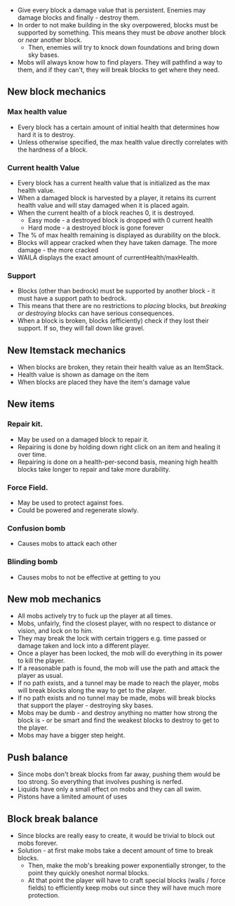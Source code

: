 - Give every block a damage value that is persistent. Enemies may damage blocks and finally - destroy them.
- In order to not make building in the sky overpowered, blocks must be supported by something. 
   This means they must be *above* another block or *near* another block.
  - Then, enemies will try to knock down foundations and bring down sky bases. 
- Mobs will always know how to find players. They will pathfind a way to them, and if they can't, they will break blocks to get where they need. 


## New block mechanics
  ### Max health value
  - Every block has a certain amount of initial health that determines how hard it is to destroy. 
  - Unless otherwise specified, the max health value directly correlates with the hardness of a block.
  ### Current health Value
  - Every block has a current health value that is initialized as the max health value. 
  - When a damaged block is harvested by a player, it retains its current health value and will stay damaged when it is placed again.
  - When the current health of a block reaches 0, it is destroyed. 
    - Easy mode - a destroyed block is dropped with 0 current health
    - Hard mode - a destroyed block is gone forever
  - The % of max health remaining is displayed as durability on the block. 
  - Blocks will appear cracked when they have taken damage. The more damage - the more cracked
  - WAILA displays the exact amount of currentHealth/maxHealth. 
  ### Support 
  - Blocks (other than bedrock) must be supported by another block - it must have a support path to bedrock. 
  - This means that there are no restrictions to *placing* blocks, but *breaking or destroying* blocks can have serious consequences. 
  - When a block is broken, blocks (efficiently) check if they lost their support. If so, they will fall down like gravel. 

## New Itemstack mechanics
- When blocks are broken, they retain their health value as an ItemStack.
- Health value is shown as damage on the item
- When blocks are placed they have the item's damage value

## New items
  ### Repair kit.
  - May be used on a damaged block to repair it.
  - Repairing is done by holding down right click on an item and healing it over time.
  - Repairing is done on a health-per-second basis, meaning high health blocks take longer to repair and take more durability. 
  ### Force Field.
  - May be used to protect against foes.
  - Could be powered and regenerate slowly. 
  ### Confusion bomb
  - Causes mobs to attack each other
  ### Blinding bomb
  - Causes mobs to not be effective at getting to you

## New mob mechanics
  - All mobs actively try to fuck up the player at all times. 
  - Mobs, unfairly, find the closest player, with no respect to distance or vision, and lock on to him. 
  - They may break the lock with certain triggers e.g. time passed or damage taken and lock into a different player. 
  - Once a player has been locked, the mob will do everything in its power to kill the player. 
  - If a reasonable path is found, the mob will use the path and attack the player as usual.
  - If no path exists, and a tunnel may be made to reach the player, mobs will break blocks along the way to get to the player. 
  - If no path exists and no tunnel may be made, mobs will break blocks that support the player - destroying sky bases. 
  - Mobs may be dumb - and destroy anything no matter how strong the block is - or be smart and find the weakest blocks to destroy to get to the player. 
  - Mobs may have a bigger step height. 

## Push balance
- Since mobs don't break blocks from far away, pushing them would be too strong. So everything that involves pushing is nerfed.
- Liquids have only a small effect on mobs and they can all swim.
- Pistons have a limited amount of uses 

## Block break balance
- Since blocks are really easy to create, it would be trivial to block out mobs forever. 
- Solution - at first make mobs take a decent amount of time to break blocks. 
  - Then, make the mob's breaking power exponentially stronger, to the point they quickly oneshot normal blocks.
  - At that point the player will have to craft special blocks (walls / force fields) to efficiently keep mobs out since they will have much more protection. 